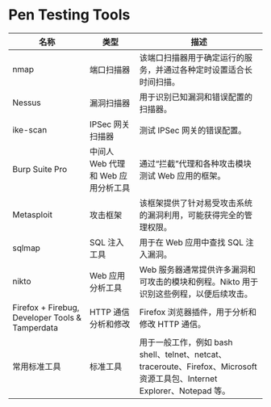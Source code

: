 # Pen Testing Tools

| 名称                                              | 类型                     | 描述                                                                                                 |
| ----------------------------------------------- | ---------------------- | -------------------------------------------------------------------------------------------------- |
| nmap                                            | 端口扫描器                  | 该端口扫描器用于确定运行的服务，并通过各种定时设置适合长时间扫描。                                                                  |
| Nessus                                          | 漏洞扫描器                  | 用于识别已知漏洞和错误配置的扫描器。                                                                                 |
| ike-scan                                        | IPSec 网关扫描器            | 测试 IPSec 网关的错误配置。                                                                                  |
| Burp Suite Pro                                  | 中间人 Web 代理和 Web 应用分析工具 | 通过“拦截”代理和各种攻击模块测试 Web 应用的框架。                                                                       |
| Metasploit                                      | 攻击框架                   | 该框架提供了针对易受攻击系统的漏洞利用，可能获得完全的管理权限。                                                                   |
| sqlmap                                          | SQL 注入工具               | 用于在 Web 应用中查找 SQL 注入漏洞。                                                                            |
| nikto                                           | Web 应用分析工具             | Web 服务器通常提供许多漏洞和可攻击的模块和例程。Nikto 用于识别这些例程，以便后续攻击。                                                   |
| Firefox + Firebug, Developer Tools & Tamperdata | HTTP 通信分析和修改           | Firefox 浏览器插件，用于分析和修改 HTTP 通信。                                                                     |
| 常用标准工具                                          | 标准工具                   | 用于一般工作，例如 bash shell、telnet、netcat、traceroute、Firefox、Microsoft 资源工具包、Internet Explorer、Notepad 等。 |